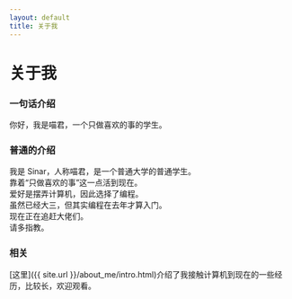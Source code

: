 ```yaml
---
layout: default
title: 关于我
--- 
```


# 关于我

### **一句话介绍**
你好，我是喵君，一个只做喜欢的事的学生。  

### **普通的介绍**
我是 Sinar，人称喵君，是一个普通大学的普通学生。  
靠着“只做喜欢的事”这一点活到现在。  
爱好是摆弄计算机，因此选择了编程。  
虽然已经大三，但其实编程在去年才算入门。  
现在正在追赶大佬们。  
请多指教。  

### **相关**
[这里]({{ site.url }}/about_me/intro.html)介绍了我接触计算机到现在的一些经历，比较长，欢迎观看。